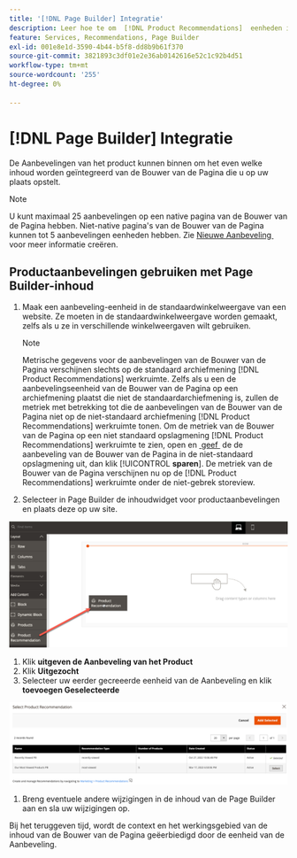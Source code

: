 ```yaml
---
title: '[!DNL Page Builder] Integratie'
description: Leer hoe te om  [!DNL Product Recommendations]  eenheden in de Bouwer van de Pagina te gebruiken.
feature: Services, Recommendations, Page Builder
exl-id: 001e8e1d-3590-4b44-b5f8-dd8b9b61f370
source-git-commit: 3821893c3df01e2e36ab0142616e52c1c92b4d51
workflow-type: tm+mt
source-wordcount: '255'
ht-degree: 0%

---
```


# [!DNL Page Builder] Integratie

De Aanbevelingen van het product kunnen binnen om het even welke inhoud worden geïntegreerd van de Bouwer van de Pagina die u op uw plaats opstelt.

>[!NOTE]
>
> U kunt maximaal 25 aanbevelingen op een native pagina van de Bouwer van de Pagina hebben. Niet-native pagina&#39;s van de Bouwer van de Pagina kunnen tot 5 aanbevelingen eenheden hebben. Zie [&#x200B; Nieuwe Aanbeveling &#x200B;](create.md) voor meer informatie creëren.

## Productaanbevelingen gebruiken met Page Builder-inhoud

1. Maak een aanbeveling-eenheid in de standaardwinkelweergave van een website. Ze moeten in de standaardwinkelweergave worden gemaakt, zelfs als u ze in verschillende winkelweergaven wilt gebruiken.

   >[!NOTE]
   >
   >Metrische gegevens voor de aanbevelingen van de Bouwer van de Pagina verschijnen slechts op de standaard archiefmening [!DNL Product Recommendations] werkruimte. Zelfs als u een de aanbevelingseenheid van de Bouwer van de Pagina op een archiefmening plaatst die niet de standaardarchiefmening is, zullen de metriek met betrekking tot die de aanbevelingen van de Bouwer van de Pagina niet op de niet-standaard archiefmening [!DNL Product Recommendations] werkruimte tonen. Om de metriek van de Bouwer van de Pagina op een niet standaard opslagmening [!DNL Product Recommendations] werkruimte te zien, open en [&#x200B; geef &#x200B;](edit.md) de de aanbeveling van de Bouwer van de Pagina in de niet-standaard opslagmening uit, dan klik [!UICONTROL **sparen**]. De metriek van de Bouwer van de Pagina verschijnen nu op de [!DNL Product Recommendations] werkruimte onder de niet-gebrek storeview.

1. Selecteer in Page Builder de inhoudwidget voor productaanbevelingen en plaats deze op uw site.

![&#x200B; eenheid van de Aanbeveling van het Tussenvoegsel &#x200B;](assets/pb-insert.png)

1. Klik **uitgeven de Aanbeveling van het Product**
1. Klik **Uitgezocht**
1. Selecteer uw eerder gecreeerde eenheid van de Aanbeveling en klik **toevoegen Geselecteerde**

![&#x200B; eenheid van de Aanbeveling van het Tussenvoegsel &#x200B;](assets/pb-select.png)

1. Breng eventuele andere wijzigingen in de inhoud van de Page Builder aan en sla uw wijzigingen op.

Bij het teruggeven tijd, wordt de context en het werkingsgebied van de inhoud van de Bouwer van de Pagina geëerbiedigd door de eenheid van de Aanbeveling.

